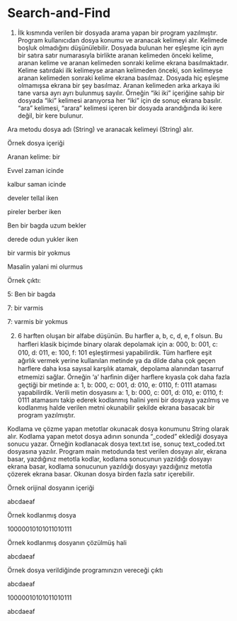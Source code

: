 # Search-and-Find

1. İlk kısmında verilen bir dosyada arama yapan bir program yazılmıştır. Program kullanıcıdan dosya konumu ve aranacak kelimeyi alır. Kelimede boşluk olmadığını düşünülebilir. Dosyada bulunan her eşleşme için ayrı bir satıra satır numarasıyla birlikte aranan kelimeden önceki kelime, aranan kelime ve aranan kelimeden sonraki kelime ekrana basılmaktadır. Kelime satırdaki ilk kelimeyse aranan kelimeden önceki, son kelimeyse aranan kelimeden sonraki kelime ekrana basılmaz. Dosyada hiç eşleşme olmamışsa ekrana bir şey basılmaz. Aranan kelimeden arka arkaya iki tane varsa ayrı ayrı bulunmuş sayılır. Örneğin “iki iki” içeriğine sahip bir dosyada “iki” kelimesi aranıyorsa her “iki” için de sonuç ekrana basılır. “ara” kelimesi, “arara” kelimesi içeren bir dosyada arandığında iki kere değil, bir kere bulunur.

Ara metodu dosya adı (String) ve aranacak kelimeyi (String) alır.

Örnek dosya içeriği

Aranan kelime: bir 

Evvel zaman icinde

kalbur saman icinde

develer tellal iken

pireler berber iken

Ben bir bagda uzum bekler 

derede odun yukler iken 

bir varmis bir yokmus 

Masalin yalani mi olurmus

Örnek çıktı:

5: Ben bir bagda 

7: bir varmis

7: varmis bir yokmus


2.	6 harften oluşan bir alfabe düşünün. Bu harﬂer a, b, c, d, e, f olsun. Bu harﬂeri klasik biçimde binary olarak depolamak için a: 000, b: 001, c: 010, d: 011, e: 100, f: 101 eşleştirmesi yapabilirdik. Tüm harﬂere eşit ağırlık vermek yerine kullanılan metinde ya da dilde daha çok geçen harﬂere daha kısa sayısal karşılık atamak, depolama alanından tasarruf etmemizi sağlar. Örneğin ‘a’ harﬁnin diğer harﬂere kıyasla çok daha fazla geçtiği
bir metinde a: 1, b: 000, c: 001, d: 010, e: 0110, f: 0111 ataması yapabilirdik. Verili metin dosyasını a: 1, b: 000, c: 001, d: 010, e: 0110, f: 0111 atamasını takip ederek kodlanmış halini yeni bir dosyaya yazılmış ve kodlanmış halde verilen metni okunabilir şekilde ekrana basacak bir program yazılmıştır.

Kodlama ve çözme yapan metotlar okunacak dosya konumunu String olarak alır. Kodlama yapan metot dosya adının sonunda “_coded” eklediği dosyaya sonucu yazar. Örneğin kodlanacak dosya text.txt ise, sonuç text_coded.txt dosyasına yazılır. Program main metodunda test verilen dosyayı alır, ekrana basar, yazdığınız metotla kodlar, kodlama sonucunun yazıldığı dosyayı ekrana basar, kodlama sonucunun yazıldığı dosyayı yazdığınız metotla çözerek ekrana basar. Okunan dosya birden fazla satır içerebilir.


Örnek orijinal dosyanın içeriği 

abcdaeaf

Örnek kodlanmış dosya 

10000010101011010111

Örnek kodlanmış dosyanın çözülmüş hali 

abcdaeaf

Örnek dosya verildiğinde programınızın vereceği çıktı 

abcdaeaf

10000010101011010111

abcdaeaf
